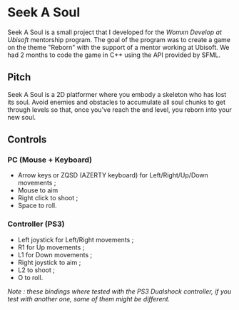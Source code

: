 # Seek A Soul

Seek A Soul is a small project that I developed for the *Womxn Develop at Ubisoft* mentorship program. The goal of the program was to create a game on the theme "Reborn" with the support of a mentor working at Ubisoft. We had 2 months to code the game in C++ using the API provided by SFML.

## Pitch

Seek A Soul is a 2D platformer where you embody a skeleton who has lost its soul. Avoid enemies and obstacles to accumulate all soul chunks to get through levels so that, once you've reach the end level, you reborn into your new soul.

## Controls

### PC (Mouse + Keyboard)
- Arrow keys or ZQSD (AZERTY keyboard) for Left/Right/Up/Down movements ;
- Mouse to aim
- Right click to shoot ;
- Space to roll. 

### Controller (PS3)
- Left joystick for Left/Right movements ;
- R1 for Up movements ;
- L1 for Down movements ;
- Right joystick to aim ;
- L2 to shoot ;
- O to roll.

*Note : these bindings where tested with the PS3 Dualshock controller, if you test with another one, some of them might be different.*
